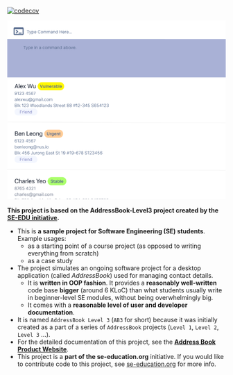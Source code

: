 [![codecov](https://codecov.io/gh/AY2526S1-CS2103-T09-01/tp/branch/master/graph/badge.svg?token=X0CYY9ZH9P)](https://codecov.io/gh/AY2526S1-CS2103-T09-01/tp)

![Ui](docs/images/Ui.png)

__This project is based on the AddressBook-Level3 project created by the [SE-EDU initiative](https://se-education.org).__
- This is **a sample project for Software Engineering (SE) students**.<br>
  Example usages:
  - as a starting point of a course project (as opposed to writing everything from scratch)
  - as a case study
- The project simulates an ongoing software project for a desktop application (called _AddressBook_) used for managing contact details.
  - It is **written in OOP fashion**. It provides a **reasonably well-written** code base **bigger** (around 6 KLoC) than what students usually write in beginner-level SE modules, without being overwhelmingly big.
  - It comes with a **reasonable level of user and developer documentation**.
- It is named `AddressBook Level 3` (`AB3` for short) because it was initially created as a part of a series of `AddressBook` projects (`Level 1`, `Level 2`, `Level 3` ...).
- For the detailed documentation of this project, see the **[Address Book Product Website](https://se-education.org/addressbook-level3)**.
- This project is a **part of the se-education.org** initiative. If you would like to contribute code to this project, see [se-education.org](https://se-education.org/#contributing-to-se-edu) for more info.
